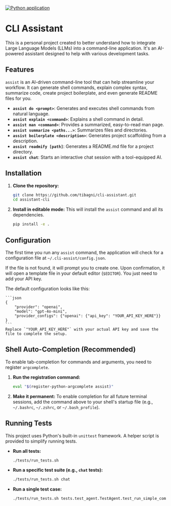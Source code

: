 [![Python application](https://github.com/tibagni/cli-assistant/actions/workflows/python-app.yml/badge.svg)](https://github.com/tibagni/cli-assistant/actions/workflows/python-app.yml)

# CLI Assistant

This is a personal project created to better understand how to integrate Large Language Models (LLMs) into a command-line application. It's an AI-powered assistant designed to help with various development tasks.

## Features

`assist` is an AI-driven command-line tool that can help streamline your workflow. It can generate shell commands, explain complex syntax, summarize code, create project boilerplate, and even generate README files for you.

- **`assist do <prompt>`**: Generates and executes shell commands from natural language.
- **`assist explain <command>`**: Explains a shell command in detail.
- **`assist man <command>`**: Provides a summarized, easy-to-read man page.
- **`assist summarize <paths...>`**: Summarizes files and directories.
- **`assist boilerplate <description>`**: Generates project scaffolding from a description.
- **`assist readmify [path]`**: Generates a README.md file for a project directory.
- **`assist chat`**: Starts an interactive chat session with a tool-equipped AI.

## Installation

1.  **Clone the repository:**
    ```bash
    git clone https://github.com/tibagni/cli-assistant.git
    cd assistant-cli
    ```

2.  **Install in editable mode:**
    This will install the `assist` command and all its dependencies.
    ```bash
    pip install -e .
    ```

## Configuration

The first time you run any `assist` command, the application will check for a configuration file at `~/.cli-assist/config.json`.

If the file is not found, it will prompt you to create one. Upon confirmation, it will open a template file in your default editor (`$EDITOR`). You just need to add your API key.

The default configuration looks like this:

    ```json
    {
        "provider": "openai",
        "model": "gpt-4o-mini",
        "provider_configs": {"openai": {"api_key": "YOUR_API_KEY_HERE"}}
    }
    ```
    Replace `"YOUR_API_KEY_HERE"` with your actual API key and save the file to complete the setup.

## Shell Auto-Completion (Recommended)

To enable tab-completion for commands and arguments, you need to register `argcomplete`.

1.  **Run the registration command:**
    ```bash
    eval "$(register-python-argcomplete assist)"
    ```

2.  **Make it permanent:**
    To enable completion for all future terminal sessions, add the command above to your shell's startup file (e.g., `~/.bashrc`, `~/.zshrc`, or `~/.bash_profile`).

## Running Tests

This project uses Python's built-in `unittest` framework. A helper script is provided to simplify running tests.
- **Run all tests:**
  ```bash
  ./tests/run_tests.sh
  ```

- **Run a specific test suite (e.g., `chat` tests):**
  ```bash
  ./tests/run_tests.sh chat
  ```

- **Run a single test case:**
  ```bash
  ./tests/run_tests.sh tests.test_agent.TestAgent.test_run_simple_completion
  ```
